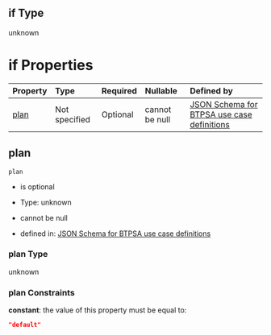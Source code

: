 ## if Type

unknown

# if Properties

| Property      | Type          | Required | Nullable       | Defined by                                                                                                                                                                                                                                  |
| :------------ | :------------ | :------- | :------------- | :------------------------------------------------------------------------------------------------------------------------------------------------------------------------------------------------------------------------------------------ |
| [plan](#plan) | Not specified | Optional | cannot be null | [JSON Schema for BTPSA use case definitions](btpsa-usecase-properties-services-items-allof-2-then-allof-16-then-allof-0-if-properties-plan.md "undefined#/properties/services/items/allOf/2/then/allOf/16/then/allOf/0/if/properties/plan") |

## plan



`plan`

*   is optional

*   Type: unknown

*   cannot be null

*   defined in: [JSON Schema for BTPSA use case definitions](btpsa-usecase-properties-services-items-allof-2-then-allof-16-then-allof-0-if-properties-plan.md "undefined#/properties/services/items/allOf/2/then/allOf/16/then/allOf/0/if/properties/plan")

### plan Type

unknown

### plan Constraints

**constant**: the value of this property must be equal to:

```json
"default"
```
